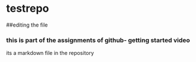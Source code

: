 # testrepo
##editing the file
### this is part of the assignments of github- getting started video

its a markdown file in the repository
